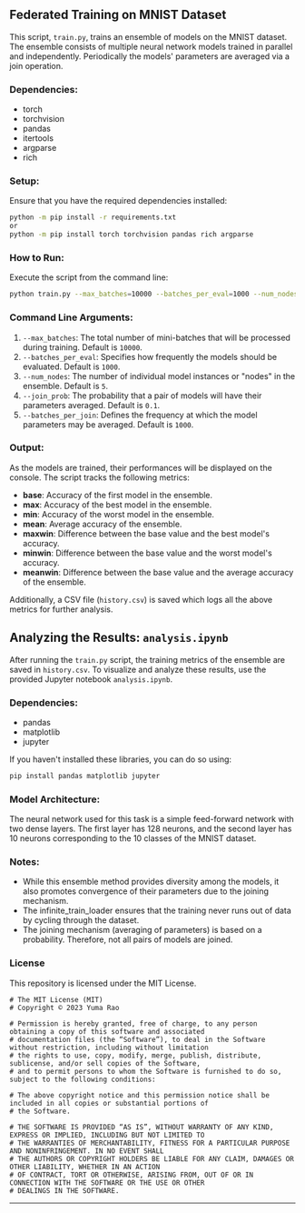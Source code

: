 ## Federated Training on MNIST Dataset

This script, `train.py`, trains an ensemble of models on the MNIST dataset. The ensemble consists of multiple neural network models trained in parallel and independently. Periodically the models' parameters are averaged via a join operation.

### Dependencies:

- torch
- torchvision
- pandas
- itertools
- argparse
- rich

### Setup:

Ensure that you have the required dependencies installed:

```bash
python -m pip install -r requirements.txt
or
python -m pip install torch torchvision pandas rich argparse
```

### How to Run:

Execute the script from the command line:

```bash
python train.py --max_batches=10000 --batches_per_eval=1000 --num_nodes=5 --join_prob=0.1 --batches_per_join=1000
```

### Command Line Arguments:

1. `--max_batches`: The total number of mini-batches that will be processed during training. Default is `10000`.
2. `--batches_per_eval`: Specifies how frequently the models should be evaluated. Default is `1000`.
3. `--num_nodes`: The number of individual model instances or "nodes" in the ensemble. Default is `5`.
4. `--join_prob`: The probability that a pair of models will have their parameters averaged. Default is `0.1`.
5. `--batches_per_join`: Defines the frequency at which the model parameters may be averaged. Default is `1000`.

### Output:

As the models are trained, their performances will be displayed on the console. The script tracks the following metrics:

- **base**: Accuracy of the first model in the ensemble.
- **max**: Accuracy of the best model in the ensemble.
- **min**: Accuracy of the worst model in the ensemble.
- **mean**: Average accuracy of the ensemble.
- **maxwin**: Difference between the base value and the best model's accuracy.
- **minwin**: Difference between the base value and the worst model's accuracy.
- **meanwin**: Difference between the base value and the average accuracy of the ensemble.

Additionally, a CSV file (`history.csv`) is saved which logs all the above metrics for further analysis.

## Analyzing the Results: `analysis.ipynb`

After running the `train.py` script, the training metrics of the ensemble are saved in `history.csv`. To visualize and analyze these results, use the provided Jupyter notebook `analysis.ipynb`.

### Dependencies:

- pandas
- matplotlib
- jupyter

If you haven't installed these libraries, you can do so using:

```bash
pip install pandas matplotlib jupyter
```

### Model Architecture:

The neural network used for this task is a simple feed-forward network with two dense layers. The first layer has 128 neurons, and the second layer has 10 neurons corresponding to the 10 classes of the MNIST dataset.

### Notes:

- While this ensemble method provides diversity among the models, it also promotes convergence of their parameters due to the joining mechanism.
- The infinite_train_loader ensures that the training never runs out of data by cycling through the dataset.
- The joining mechanism (averaging of parameters) is based on a probability. Therefore, not all pairs of models are joined.

### License

This repository is licensed under the MIT License.

```
# The MIT License (MIT)
# Copyright © 2023 Yuma Rao

# Permission is hereby granted, free of charge, to any person obtaining a copy of this software and associated
# documentation files (the “Software”), to deal in the Software without restriction, including without limitation
# the rights to use, copy, modify, merge, publish, distribute, sublicense, and/or sell copies of the Software,
# and to permit persons to whom the Software is furnished to do so, subject to the following conditions:

# The above copyright notice and this permission notice shall be included in all copies or substantial portions of
# the Software.

# THE SOFTWARE IS PROVIDED “AS IS”, WITHOUT WARRANTY OF ANY KIND, EXPRESS OR IMPLIED, INCLUDING BUT NOT LIMITED TO
# THE WARRANTIES OF MERCHANTABILITY, FITNESS FOR A PARTICULAR PURPOSE AND NONINFRINGEMENT. IN NO EVENT SHALL
# THE AUTHORS OR COPYRIGHT HOLDERS BE LIABLE FOR ANY CLAIM, DAMAGES OR OTHER LIABILITY, WHETHER IN AN ACTION
# OF CONTRACT, TORT OR OTHERWISE, ARISING FROM, OUT OF OR IN CONNECTION WITH THE SOFTWARE OR THE USE OR OTHER
# DEALINGS IN THE SOFTWARE.
```

---
